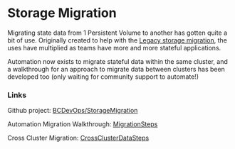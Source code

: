 # Storage Migration

Migrating state data from 1 Persistent Volume to another has gotten quite a bit of use.  Originally created to help with the [Legacy storage migration](./LegacyMigration.md), the uses have multiplied as teams have more and more stateful applications.

Automation now exists to migrate stateful data within the same cluster, and a walkthrough for an approach to migrate data between clusters has been developed too (only waiting for community support to automate!)

### Links

Github project: [BCDevOps/StorageMigration](https://github.com/BCDevOps/StorageMigration)

Automation Migration Walkthrough: [MigrationSteps](https://github.com/BCDevOps/StorageMigration/blob/master/MigrationSteps.md)

Cross Cluster Migration: [CrossClusterDataSteps](https://github.com/BCDevOps/StorageMigration/blob/master/CrossClusterDataSteps.md)
